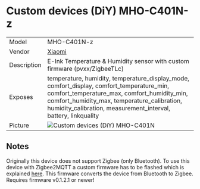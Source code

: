 # Custom devices (DiY) MHO-C401N-z

|     |     |
|-----|-----|
| Model | MHO-C401N-z  |
| Vendor  | [Xiaomi](/supported-devices/#v=Xiaomi)  |
| Description | E-Ink Temperature & Humidity sensor with custom firmware (pvxx/ZigbeeTLc) |
| Exposes | temperature, humidity, temperature_display_mode, comfort_display, comfort_temperature_min, comfort_temperature_max, comfort_humidity_min, comfort_humidity_max, temperature_calibration, humidity_calibration, measurement_interval, battery, linkquality |
| Picture | ![Custom devices (DiY) MHO-C401N](https://www.zigbee2mqtt.io/images/devices/MHO-C401N.png) |


<!-- Notes BEGIN: You can edit here. Add "## Notes" headline if not already present. -->
## Notes
Originally this device does not support Zigbee (only Bluetooth).
To use this device with Zigbee2MQTT a custom firmware has to be flashed which is explained [here](https://github.com/pvvx/ZigbeeTLc).
This firmware converts the device from Bluetooth to Zigbee.
Requires firmware v0.1.2.1 or newer!
<!-- Notes END: Do not edit below this line -->

